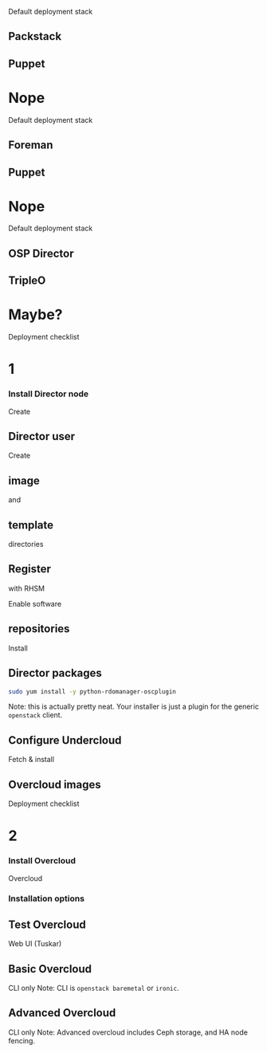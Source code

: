 <!-- .slide: data-background-image="images/redhat-logo.svg" data-background-size="contain" -->


<!-- .slide: data-background-image="https://cinemaautopsy.files.wordpress.com/2013/04/never-ending-story.jpeg" data-background-size="cover" -->


Default deployment stack
## Packstack
## Puppet
# Nope <!-- .element: class="fragment stamp" -->


Default deployment stack
## Foreman
## Puppet
# Nope <!-- .element: class="fragment stamp" -->


Default deployment stack
## OSP Director
## TripleO
# Maybe? <!-- .element: class="fragment stamp" -->


<!-- .slide: data-background-iframe="https://www.redhat.com/en/about/press-releases/red-hat-acquire-it-automation-and-devops-leader-ansible" data-background-size="contain" -->


Deployment checklist
# 1
### Install Director node


Create
## Director user


Create
## image
and
## template
directories


## Register
with RHSM


Enable software
## repositories


Install
## Director packages
```bash
sudo yum install -y python-rdomanager-oscplugin
```
Note: this is actually pretty neat. Your installer is just a plugin
for the generic `openstack` client.


## Configure Undercloud


Fetch & install
## Overcloud images


Deployment checklist
# 2
### Install Overcloud


<!-- .slide: data-background-image="https://access.redhat.com/documentation/en-US/Red_Hat_Enterprise_Linux_OpenStack_Platform/7/html/Director_Installation_and_Usage/images/Diagram-002-Network.png" data-background-size="contain" -->


Overcloud
### Installation options


## Test Overcloud
Web UI (Tuskar)


## Basic Overcloud
CLI only
Note: CLI is `openstack baremetal` or `ironic`.


## Advanced Overcloud
CLI only
Note: Advanced overcloud includes Ceph storage, and HA node fencing.
